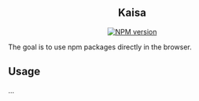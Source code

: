 <div align='center'>
<h2>Kaisa</h2>

[![NPM version](https://img.shields.io/npm/v/kaisa.svg?color=a1b858&label=)](https://www.npmjs.com/package/kaisa)

</div>

The goal is to use npm packages directly in the browser.


## Usage

...